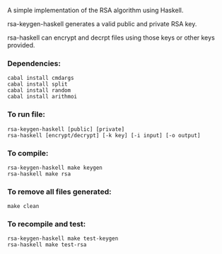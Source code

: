 A simple implementation of the RSA algorithm using Haskell.

rsa-keygen-haskell generates a valid public and private RSA key.

rsa-haskell can encrypt and decrpt files using those keys or other keys provided.

### Dependencies:
    cabal install cmdargs
    cabal install split
    cabal install random
    cabal install arithmoi
### To run file:
    rsa-keygen-haskell [public] [private]
    rsa-haskell [encrypt/decrypt] [-k key] [-i input] [-o output]
### To compile:
    rsa-keygen-haskell make keygen
    rsa-haskell make rsa
### To remove all files generated:
    make clean
### To recompile and test:
    rsa-keygen-haskell make test-keygen
    rsa-haskell make test-rsa
